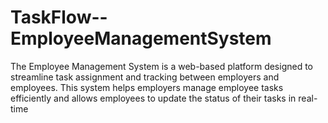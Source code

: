 # TaskFlow--EmployeeManagementSystem

The Employee Management System is a web-based platform designed to streamline task assignment and tracking between employers and employees. This system helps employers manage employee tasks efficiently and allows employees to update the status of their tasks in real-time
